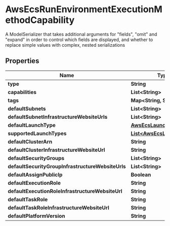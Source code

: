 

# AwsEcsRunEnvironmentExecutionMethodCapability

A ModelSerializer that takes additional arguments for \"fields\", \"omit\" and \"expand\" in order to control which fields are displayed, and whether to replace simple values with complex, nested serializations

## Properties

Name | Type | Description | Notes
------------ | ------------- | ------------- | -------------
**type** | **String** |  |  [readonly]
**capabilities** | **List&lt;String&gt;** |  |  [readonly]
**tags** | **Map&lt;String, String&gt;** |  | 
**defaultSubnets** | **List&lt;String&gt;** |  |  [optional]
**defaultSubnetInfrastructureWebsiteUrls** | **List&lt;String&gt;** |  |  [readonly]
**defaultLaunchType** | [**AwsEcsLaunchType**](AwsEcsLaunchType.md) |  |  [optional]
**supportedLaunchTypes** | [**List&lt;AwsEcsLaunchType&gt;**](AwsEcsLaunchType.md) |  |  [optional]
**defaultClusterArn** | **String** |  |  [optional]
**defaultClusterInfrastructureWebsiteUrl** | **String** |  |  [readonly]
**defaultSecurityGroups** | **List&lt;String&gt;** |  |  [optional]
**defaultSecurityGroupInfrastructureWebsiteUrls** | **List&lt;String&gt;** |  |  [readonly]
**defaultAssignPublicIp** | **Boolean** |  |  [optional]
**defaultExecutionRole** | **String** |  |  [optional]
**defaultExecutionRoleInfrastructureWebsiteUrl** | **String** |  |  [readonly]
**defaultTaskRole** | **String** |  |  [optional]
**defaultTaskRoleInfrastructureWebsiteUrl** | **String** |  |  [readonly]
**defaultPlatformVersion** | **String** |  |  [optional]



